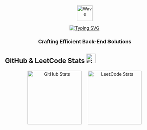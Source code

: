 <div align="center">
  <img src="https://raw.githubusercontent.com/Tarikul-Islam-Anik/Animated-Fluent-Emojis/master/Emojis/Hand%20gestures/Waving%20Hand.png" alt="Wave" width="50" height="50" />
  
  [![Typing SVG](https://readme-typing-svg.herokuapp.com?font=Fira+Code&size=22&duration=3000&pause=1000&color=1E90FF&center=true&vCenter=true&width=435&lines=Back-End+Developer;Python+%7C+Java+%7C+JavaScript;APIs+%26+Microservices;Always+Learning)](https://git.io/typing-svg)
  
  <h3>Crafting Efficient Back-End Solutions</h3>
</div>

## GitHub & LeetCode Stats <img src="https://media-hosting.imagekit.io/3b414a17ce154bb2/Fire.png?Expires=1838019735&Key-Pair-Id=K2ZIVPTIP2VGHC&Signature=XLfIq-eOBgMwCt6DqPEQmUef7~J0PZvWd1glU9X4VuWE-3GwK5i0b8M6Ig7Pj9rm-gkYRR3RUOtlT5~f03HrT96gUAAX7IXuAUUjmKV0uaCouMSA61vLGTyeLdUMfyX4BIlWp5Q7sqmeRrGV9Ac9DfIy0AxSYsSYFQgadfSFG-FsOfcvOV6SYyel-Hny-2YXp8Ut7yLS~GF6~orc05XPvfdSXXLvoy5Np5TlBIf9vWw7v4t6mPKHd3EvZo~gA1a5Vtn297uks3-YI9N2-Z7tYnlooB0u~x1r2oBvJWzdVB4tPDkDUA-X5IaiqLUVtEn~nHH8rxGciHTu7EP8~svdfQ__" alt="Fire" width="30" height="30" />

<div align="center" style="display: flex; justify-content: center; align-items: center; gap: 20px;">
  <img src="https://github-readme-stats.vercel.app/api?username=alzhandar&show_icons=true&theme=tokyonight&hide_border=true&count_private=true" alt="GitHub Stats" height="170" />
  <img src="https://leetcard.jacoblin.cool/alzhandar?theme=dark" alt="LeetCode Stats" height="170" />
</div>




